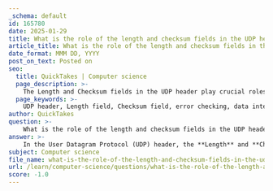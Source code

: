```yaml
---
_schema: default
id: 165780
date: 2025-01-29
title: What is the role of the length and checksum fields in the UDP header?
article_title: What is the role of the length and checksum fields in the UDP header?
date_format: MMM DD, YYYY
post_on_text: Posted on
seo:
  title: QuickTakes | Computer science
  page_description: >-
    The Length and Checksum fields in the UDP header play crucial roles in determining the total length of the datagram and verifying data integrity during transmission.
  page_keywords: >-
    UDP header, Length field, Checksum field, error checking, data integrity, datagram processing, packet length, transmission errors, user datagram protocol, network communication
author: QuickTakes
question: >-
    What is the role of the length and checksum fields in the UDP header?
answer: >-
    In the User Datagram Protocol (UDP) header, the **Length** and **Checksum** fields serve important roles:\n\n1. **Length Field**:\n   - The Length field is a 16-bit value that indicates the total length of the UDP datagram, which includes both the header and the data payload. This field is crucial for the receiving application to determine how many bytes to read from the incoming packet. The minimum value for this field is 8 bytes, which accounts for the size of the UDP header itself. By knowing the total length, the receiving system can effectively process the datagram and ensure that it reads the correct amount of data.\n\n2. **Checksum Field**:\n   - The Checksum field is also a 16-bit value used for error checking. It helps to verify the integrity of the data contained in the UDP datagram. When a sender transmits a UDP packet, it calculates the checksum based on the header and the data payload. The receiver then performs the same calculation and compares the result with the checksum value sent in the packet. If the values match, it indicates that the data has likely not been corrupted during transmission. If they do not match, the packet is considered erroneous and is typically discarded. However, it is important to note that the use of the checksum is optional in IPv4; if not used, the field is set to zero.\n\nThe simplicity of the UDP header, which consists of only these four fields (Source Port, Destination Port, Length, and Checksum), contributes to its low overhead, making UDP suitable for applications that prioritize speed over reliability, such as video streaming or online gaming.
subject: Computer science
file_name: what-is-the-role-of-the-length-and-checksum-fields-in-the-udp-header.md
url: /learn/computer-science/questions/what-is-the-role-of-the-length-and-checksum-fields-in-the-udp-header
score: -1.0
---
```


&nbsp;